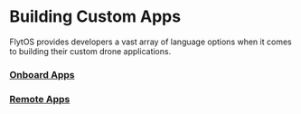 # Building Custom Apps

FlytOS provides developers a vast array of language options when it comes to building their custom drone applications.

### [Onboard Apps](onboard-apps/)

### [Remote Apps](remote-apps/)

